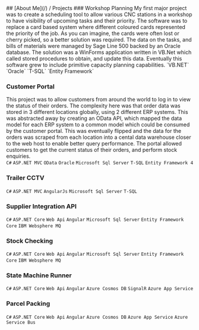 <link rel="stylesheet" href="https://cdnjs.cloudflare.com/ajax/libs/font-awesome/5.15.3/css/all.min.css"/>
## [About Me](/) / Projects  
### Workshop Planning
My first major project was to create a scheduling tool to allow various CNC stations in a workshop to have visibility of upcoming tasks and their priority.
The software was to replace a card based system where different coloured cards represented the priority of the job.
As you can imagine, the cards were often lost or cherry picked, so a better solution was required.
The data on the tasks, and bills of materials were managed by Sage Line 500 backed by an Oracle database.
The solution was a WinForms application written in VB.Net which called stored procedures to obtain, and update this data.
Eventually this software grew to include primitive capacity planning capabilities.  
`VB.NET` `Oracle` `T-SQL` `Entity Framework`

### Customer Portal
This project was to allow customers from around the world to log in to view the status of their orders.  The complexity here was that order data was stored in 3 different locations globally, using 2 different ERP systems.  This was abstracted away by creating an OData API, which mapped the data model for each ERP system to a common model which could be consumed by the customer portal. This was eventually flipped and the data for the orders was scraped from each location into a cental data warehouse closer to the web host to enable better query performance.  The portal allowed customers to get the current status of their orders, and perform stock enquiries.  
`C#` `ASP.NET MVC` `OData` `Oracle` `Microsoft Sql Server` `T-SQL` `Entity Framework 4`

### Trailer CCTV
`C#` `ASP.NET MVC` `AngularJs` `Microsoft Sql Server` `T-SQL`

### Supplier Integration API
`C#` `ASP.NET Core` `Web Api` `Angular` `Microsoft Sql Server` `Entity Framework Core` `IBM Websphere MQ`

### Stock Checking
`C#` `ASP.NET Core` `Web Api` `Angular` `Microsoft Sql Server` `Entity Framework Core` `IBM Websphere MQ`

### State Machine Runner
`C#` `ASP.NET Core` `Web Api` `Angular` `Azure Cosmos DB` `SignalR` `Azure App Service`

### Parcel Packing
`C#` `ASP.NET Core` `Web Api` `Angular` `Azure Cosmos DB` `Azure App Service` `Azure Service Bus`
